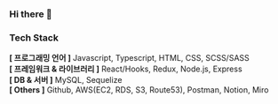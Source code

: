 ### Hi there 👋

### Tech Stack
**[ 프로그래밍 언어 ]** Javascript, Typescript, HTML, CSS, SCSS/SASS   
**[ 프레임워크 & 라이브러리 ]** React/Hooks, Redux, Node.js, Express   
**[ DB & 서버 ]** MySQL, Sequelize   
**[ Others ]** Github, AWS(EC2, RDS, S3, Route53), Postman, Notion, Miro   
<!--
**JewonYeon/JewonYeon** is a ✨ _special_ ✨ repository because its `README.md` (this file) appears on your GitHub profile.

Here are some ideas to get you started:

- 🔭 I’m currently working on ...
- 🌱 I’m currently learning ...
- 👯 I’m looking to collaborate on ...
- 🤔 I’m looking for help with ...
- 💬 Ask me about ...
- 📫 How to reach me: ...
- 😄 Pronouns: ...
- ⚡ Fun fact: ...
-->
